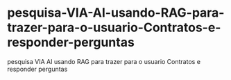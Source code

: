 # pesquisa-VIA-AI-usando-RAG-para-trazer-para-o-usuario-Contratos-e-responder-perguntas
pesquisa VIA AI usando RAG para trazer para o usuario Contratos e responder perguntas
